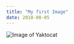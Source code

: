 ```yaml
---
title: "My first Image"
date: 2018-08-05
---
```


![Image of Yaktocat](https://octodex.github.com/images/yaktocat.png)
